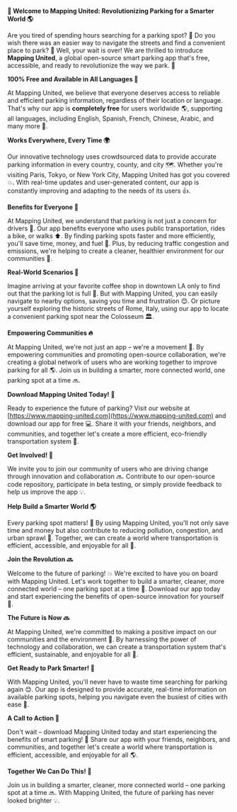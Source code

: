**🚀 Welcome to Mapping United: Revolutionizing Parking for a Smarter World 🌎**

Are you tired of spending hours searching for a parking spot? 🤯 Do you wish there was an easier way to navigate the streets and find a convenient place to park? 📍 Well, your wait is over! We are thrilled to introduce **Mapping United**, a global open-source smart parking app that's free, accessible, and ready to revolutionize the way we park. 🚗

**100% Free and Available in All Languages 🌟**

At Mapping United, we believe that everyone deserves access to reliable and efficient parking information, regardless of their location or language. That's why our app is **completely free** for users worldwide 🌎, supporting all languages, including English, Spanish, French, Chinese, Arabic, and many more 🌈.

**Works Everywhere, Every Time 🌍**

Our innovative technology uses crowdsourced data to provide accurate parking information in every country, county, and city 🗺️. Whether you're visiting Paris, Tokyo, or New York City, Mapping United has got you covered 💥. With real-time updates and user-generated content, our app is constantly improving and adapting to the needs of its users 👍.

**Benefits for Everyone 🌈**

At Mapping United, we understand that parking is not just a concern for drivers 🚗. Our app benefits everyone who uses public transportation, rides a bike, or walks ⬆️. By finding parking spots faster and more efficiently, you'll save time, money, and fuel 🤑. Plus, by reducing traffic congestion and emissions, we're helping to create a cleaner, healthier environment for our communities 🌿.

**Real-World Scenarios 📍**

Imagine arriving at your favorite coffee shop in downtown LA only to find out that the parking lot is full 🤯. But with Mapping United, you can easily navigate to nearby options, saving you time and frustration 😊. Or picture yourself exploring the historic streets of Rome, Italy, using our app to locate a convenient parking spot near the Colosseum 🏛️.

**Empowering Communities 🔥**

At Mapping United, we're not just an app – we're a movement 💪. By empowering communities and promoting open-source collaboration, we're creating a global network of users who are working together to improve parking for all 🌎. Join us in building a smarter, more connected world, one parking spot at a time 🔜.

**Download Mapping United Today! 📲**

Ready to experience the future of parking? Visit our website at [https://www.mapping-united.com](https://www.mapping-united.com) and download our app for free 💻. Share it with your friends, neighbors, and communities, and together let's create a more efficient, eco-friendly transportation system 🌈.

**Get Involved! 👫**

We invite you to join our community of users who are driving change through innovation and collaboration 🔜. Contribute to our open-source code repository, participate in beta testing, or simply provide feedback to help us improve the app 💡.

**Help Build a Smarter World 🌎**

Every parking spot matters! 🚗 By using Mapping United, you'll not only save time and money but also contribute to reducing pollution, congestion, and urban sprawl 🌿. Together, we can create a world where transportation is efficient, accessible, and enjoyable for all 🌈.

**Join the Revolution 🔜**

Welcome to the future of parking! 💥 We're excited to have you on board with Mapping United. Let's work together to build a smarter, cleaner, more connected world – one parking spot at a time 📍. Download our app today and start experiencing the benefits of open-source innovation for yourself 📲.

**The Future is Now 🔜**

At Mapping United, we're committed to making a positive impact on our communities and the environment 🌿. By harnessing the power of technology and collaboration, we can create a transportation system that's efficient, sustainable, and enjoyable for all 🚀.

**Get Ready to Park Smarter! 📍**

With Mapping United, you'll never have to waste time searching for parking again 😊. Our app is designed to provide accurate, real-time information on available parking spots, helping you navigate even the busiest of cities with ease 🌆.

**A Call to Action 🔴**

Don't wait – download Mapping United today and start experiencing the benefits of smart parking! 📲 Share our app with your friends, neighbors, and communities, and together let's create a world where transportation is efficient, accessible, and enjoyable for all 🌎.

**Together We Can Do This! 👫**

Join us in building a smarter, cleaner, more connected world – one parking spot at a time 🔜. With Mapping United, the future of parking has never looked brighter 💡.